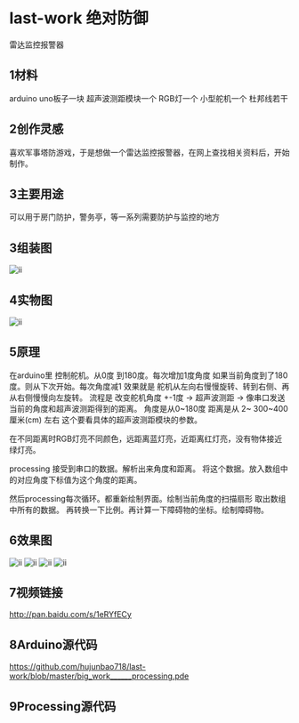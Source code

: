 # last-work 绝对防御
 雷达监控报警器
 
## 1材料 
arduino uno板子一块 
超声波测距模块一个
RGB灯一个
小型舵机一个 
杜邦线若干


## 2创作灵感
喜欢军事塔防游戏，于是想做一个雷达监控报警器，在网上查找相关资料后，开始制作。


## 3主要用途
可以用于房门防护，警务亭，等一系列需要防护与监控的地方


## 3组装图
![ii](https://github.com/hujunbao718/last-work/blob/master/big%20work%20%E7%BB%9D%E5%AF%B9%E9%98%B2%E5%BE%A1_bb.jpg)


## 4实物图
![ii](https://github.com/hujunbao718/last-work/blob/master/IMG_20170702_234427.jpg)


## 5原理
 在arduino里 控制舵机。从0度 到180度。每次增加1度角度 如果当前角度到了180度。则从下次开始。每次角度减1 
效果就是 舵机从左向右慢慢旋转、转到右侧、再从右侧慢慢向左旋转。
流程是 改变舵机角度 +-1度 -> 超声波测距 -> 像串口发送当前的角度和超声波测距得到的距离。 角度是从0~180度 距离是从 2~ 300~400 厘米(cm) 左右 这个要看具体的超声波测距模块的参数。

在不同距离时RGB灯亮不同颜色，远距离蓝灯亮，近距离红灯亮，没有物体接近绿灯亮。

processing 接受到串口的数据。解析出来角度和距离。 将这个数据。放入数组中的对应角度下标值为这个角度的距离。

然后processing每次循环。都重新绘制界面。绘制当前角度的扫描扇形 取出数组中所有的数据。 再转换一下比例。再计算一下障碍物的坐标。绘制障碍物。


## 6效果图
![ii](https://github.com/hujunbao718/last-work/blob/master/big%20work.png)
![ii](https://github.com/hujunbao718/last-work/blob/master/IMG_20170702_231520.JPG)
![ii](https://github.com/hujunbao718/last-work/blob/master/IMG_20170702_231549.JPG)
![ii](https://github.com/hujunbao718/last-work/blob/master/IMG_20170702_231611.JPG)

## 7视频链接
http://pan.baidu.com/s/1eRYfECy

## 8Arduino源代码
https://github.com/hujunbao718/last-work/blob/master/big_work______processing.pde

## 9Processing源代码
